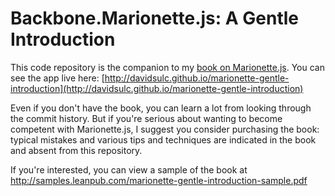 # Backbone.Marionette.js: A Gentle Introduction

This code repository is the companion to my [book on Marionette.js](https://leanpub.com/marionette-gentle-introduction). You can see the app live here: [http://davidsulc.github.io/marionette-gentle-introduction](http://davidsulc.github.io/marionette-gentle-introduction)

Even if you don't have the book, you can learn a lot from looking through the commit history. But if you're serious about wanting to become competent with Marionette.js, I suggest you consider purchasing the book: typical mistakes and various tips and techniques are indicated in the book and absent from this repository.

If you're interested, you can view a sample of the book at http://samples.leanpub.com/marionette-gentle-introduction-sample.pdf
